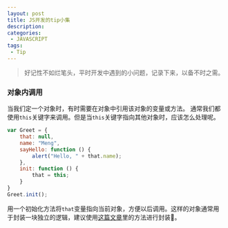 ```yaml
---
layout: post
title: JS开发的tip小集
description: 
categories:
 - JAVASCRIPT
tags:
 - Tip
---
```


> 好记性不如烂笔头，平时开发中遇到的小问题，记录下来，以备不时之需。

<!-- more -->

### 对象内调用
当我们定一个对象时，有时需要在对象中引用该对象的变量或方法。
通常我们都使用`this`关键字来调用。但是当`this`关键字指向其他对象时，应该怎么处理呢。

```javascript
var Greet = {
    that: null,
    name: "Meng",
    sayHello: function () {
        alert("Hello, " + that.name);
    },
    init: function () {
        that = this;
    }
}
Greet.init();
```

用一个初始化方法将`that`变量指向当前对象，方便以后调用。这样的对象通常用于封装一块独立的逻辑，建议使用[这篇文章](http://www.mengpro.cn/javascript/2017/09/05/%E5%88%9B%E5%BB%BAJavascript%E5%BA%93/)里的方法进行封装。